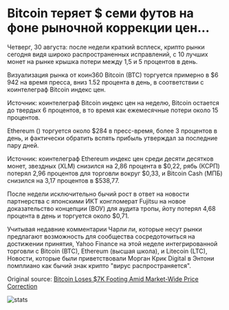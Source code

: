 # Bitcoin теряет $ семи футов на фоне рыночной коррекции цен...

Четверг, 30 августа: после недели краткий всплеск, крипто рынки сегодня видя широко распространенных исправлений, с 10 лучших монет на рынке крышка потери между 1,5 и 5 процентов в день.

Визуализация рынка от коин360 Bitcoin (BTC) торгуется примерно в $6 942 на время пресса, вниз 1.52 процента в день, в соответствии с коинтелеграф Bitcoin индекс цен.

Источник: коинтелеграф Bitcoin индекс цен на неделю, Bitcoin остается до твердых 6 процентов, в то время как ежемесячные потери около 15 процентов.

Ethereum () торгуется около $284 в пресс-время, более 3 процентов в день, и фактически обратить вспять прибыль утверждал за последние пару дней.

Источник: коинтелеграф Ethereum индекс цен среди десяти десятков монет, звездных (XLM) снизился на 2,86 процента в $0,22, рябь (КСРП) потерял 2,96 процентов для торговли вокруг $0,33, и Bitcoin Cash (МПБ) снизился на 3,17 процентов в $538,77.

После недели исключительно бычий рост в ответ на новости партнерства с японскими ИКТ конгломерат Fujitsu на новое доказательство концепции (ВОУ) для аудита тропы, йоту потерял 4,68 процента в день и торгуется около $0,71.

Учитывая недавние комментарии Чарли ли, которые несут рынки предлагают возможность для сообщества сосредоточиться на достижении принятия, Yahoo Finance на этой неделе интегрированной торговли с Bitcoin (BTC), Ethereum (высшая школа), и Litecoin (LTC), Новости, которые были приветствовали Морган Крик Digital в Энтони помплиано как бычий знак крипто "вирус распространяется".

Original source: [Bitcoin Loses $7K Footing Amid Market-Wide Price Correction](https://cointelegraph.com/news/bitcoin-loses-7k-footing-amid-market-wide-price-correction)

![stats](https://c.statcounter.com/11760860/0/a89fa40b/1/ "stats")
